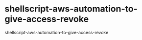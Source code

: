 # shellscript-aws-automation-to-give-access-revoke
shellscript-aws-automation-to-give-access-revoke
